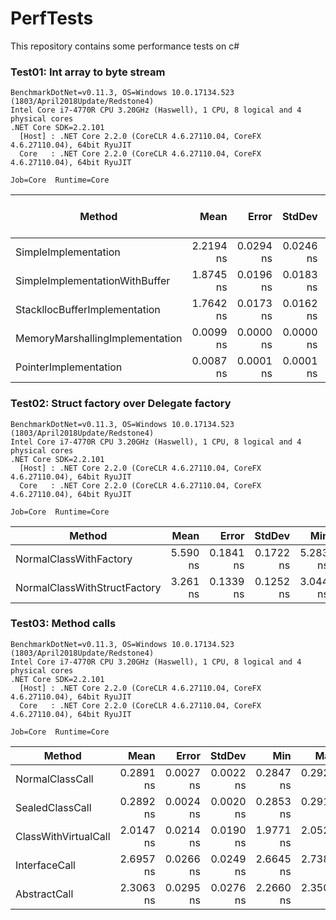 # PerfTests
This repository contains some performance tests on c#


### Test01: Int array to byte stream
```
BenchmarkDotNet=v0.11.3, OS=Windows 10.0.17134.523 (1803/April2018Update/Redstone4)
Intel Core i7-4770R CPU 3.20GHz (Haswell), 1 CPU, 8 logical and 4 physical cores
.NET Core SDK=2.2.101
  [Host] : .NET Core 2.2.0 (CoreCLR 4.6.27110.04, CoreFX 4.6.27110.04), 64bit RyuJIT
  Core   : .NET Core 2.2.0 (CoreCLR 4.6.27110.04, CoreFX 4.6.27110.04), 64bit RyuJIT

Job=Core  Runtime=Core
```
|                          Method |      Mean |     Error |    StdDev |       Min |       Max | Ratio | Rank | Gen 0/1k Op | Gen 1/1k Op | Gen 2/1k Op | Allocated Memory/Op |
|-------------------------------- |----------:|----------:|----------:|----------:|----------:|------:|-----:|------------:|------------:|------------:|--------------------:|
|            SimpleImplementation | 2.2194 ns | 0.0294 ns | 0.0246 ns | 2.1952 ns | 2.2820 ns | 1.000 |    5 |      0.0005 |           - |           - |                 3 B |
|  SimpleImplementationWithBuffer | 1.8745 ns | 0.0196 ns | 0.0183 ns | 1.8472 ns | 1.9082 ns | 0.844 |    4 |           - |           - |           - |                   - |
|   StackllocBufferImplementation | 1.7642 ns | 0.0173 ns | 0.0162 ns | 1.7343 ns | 1.7930 ns | 0.795 |    3 |           - |           - |           - |                   - |
| MemoryMarshallingImplementation | 0.0099 ns | 0.0000 ns | 0.0000 ns | 0.0099 ns | 0.0100 ns | **0.004** |    2 |           - |           - |           - |                   - |
|           PointerImplementation | 0.0087 ns | 0.0001 ns | 0.0001 ns | 0.0085 ns | 0.0088 ns | **0.004** |    1 |           - |           - |           - |                   - |


### Test02: Struct factory over Delegate factory
```
BenchmarkDotNet=v0.11.3, OS=Windows 10.0.17134.523 (1803/April2018Update/Redstone4)
Intel Core i7-4770R CPU 3.20GHz (Haswell), 1 CPU, 8 logical and 4 physical cores
.NET Core SDK=2.2.101
  [Host] : .NET Core 2.2.0 (CoreCLR 4.6.27110.04, CoreFX 4.6.27110.04), 64bit RyuJIT
  Core   : .NET Core 2.2.0 (CoreCLR 4.6.27110.04, CoreFX 4.6.27110.04), 64bit RyuJIT

Job=Core  Runtime=Core
```
|                       Method |     Mean |     Error |    StdDev |      Min |      Max | Ratio | RatioSD | Rank |
|----------------------------- |---------:|----------:|----------:|---------:|---------:|------:|--------:|-----:|
|       NormalClassWithFactory | 5.590 ns | 0.1841 ns | 0.1722 ns | 5.283 ns | 5.900 ns |  1.00 |    0.00 |    2 |
| NormalClassWithStructFactory | 3.261 ns | 0.1339 ns | 0.1252 ns | 3.044 ns | 3.464 ns |  **0.58** |    0.03 |    1 |

### Test03: Method calls
```
BenchmarkDotNet=v0.11.3, OS=Windows 10.0.17134.523 (1803/April2018Update/Redstone4)
Intel Core i7-4770R CPU 3.20GHz (Haswell), 1 CPU, 8 logical and 4 physical cores
.NET Core SDK=2.2.101
  [Host] : .NET Core 2.2.0 (CoreCLR 4.6.27110.04, CoreFX 4.6.27110.04), 64bit RyuJIT
  Core   : .NET Core 2.2.0 (CoreCLR 4.6.27110.04, CoreFX 4.6.27110.04), 64bit RyuJIT

Job=Core  Runtime=Core
```
|               Method |      Mean |     Error |    StdDev |       Min |       Max | Ratio | RatioSD | Rank |
|--------------------- |----------:|----------:|----------:|----------:|----------:|------:|--------:|-----:|
|      NormalClassCall | 0.2891 ns | 0.0027 ns | 0.0022 ns | 0.2847 ns | 0.2926 ns |  **1.00** |    0.00 |    1 |
|      SealedClassCall | 0.2892 ns | 0.0024 ns | 0.0020 ns | 0.2853 ns | 0.2915 ns |  **1.00** |    0.01 |    1 |
| ClassWithVirtualCall | 2.0147 ns | 0.0214 ns | 0.0190 ns | 1.9771 ns | 2.0527 ns |  6.97 |    0.08 |    2 |
|        InterfaceCall | 2.6957 ns | 0.0266 ns | 0.0249 ns | 2.6645 ns | 2.7381 ns |  9.33 |    0.13 |    4 |
|         AbstractCall | 2.3063 ns | 0.0295 ns | 0.0276 ns | 2.2660 ns | 2.3503 ns |  7.97 |    0.11 |    3 |